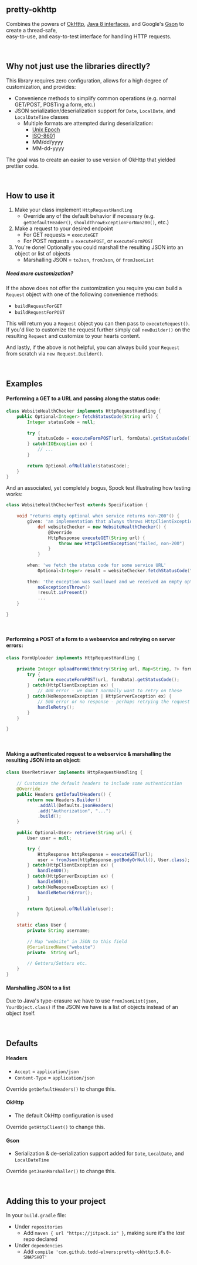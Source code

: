 pretty-okhttp
---------------------------------

Combines the powers of [OkHttp](http://square.github.io/okhttp/), 
[Java 8 interfaces](https://docs.oracle.com/javase/tutorial/java/IandI/defaultmethods.html),
and Google's [Gson](https://github.com/google/gson) to create a thread-safe,  
easy-to-use, and easy-to-test interface for handling HTTP requests.


<br/>

## Why not just use the libraries directly?

This library requires zero configuration, allows for a high degree of customization, and provides:
* Convenience methods to simplify common operations (e.g. normal GET/POST, POSTing a form, etc.)
* JSON serialization/deserialization support for `Date`, `LocalDate`, and `LocalDateTime` classes
    * Multiple formats are attempted during deserialization:
        * [Unix Epoch](https://en.wikipedia.org/wiki/Unix_time)
        * [ISO-8601](https://en.wikipedia.org/wiki/ISO_8601)
        * MM/dd/yyyy
        * MM-dd-yyyy


The goal was to create an easier to use version of OkHttp that yielded prettier code.

<br/>

## How to use it

1. Make your class implement `HttpRequestHandling`
    * Override any of the default behavior if necessary (e.g. `getDefaultHeader()`, `shouldThrowExceptionForNon200()`, etc.) 
2. Make a request to your desired endpoint 
    * For GET requests = `executeGET`
    * For POST requests = `executePOST`, or `executeFormPOST`
3. You're done! Optionally you could marshall the resulting JSON into an object or list of objects
    * Marshalling JSON = `toJson`, `fromJson`, or `fromJsonList`
    
##### Need more customization?
If the above does not offer the customization you require you can build a `Request` object with one of the 
following convenience methods:
    
* `buildRequestForGET`
* `buildRequestForPOST`

This will return you a `Request` object you can then pass to `executeRequest()`.  If you'd like to customize 
the request further simply call `newBuilder()` on the resulting `Request` and customize to your hearts content.

And lastly, if the above is not helpful, you can always build your `Request` from scratch via `new Request.Builder()`.

<br/>

## Examples


#### Performing a GET to a URL and passing along the status code:

```java
class WebsiteHealthChecker implements HttpRequestHandling {
    public Optional<Integer> fetchStatusCode(String url) {
        Integer statusCode = null;
        
        try {
            statusCode = executeFormPOST(url, formData).getStatusCode(); 
        } catch(IOException ex) {
            // ...
        }
        
        return Optional.ofNullable(statusCode);
    }
}
```

And an associated, yet completely bogus, Spock test illustrating how testing works:

```groovy
class WebsiteHealthCheckerTest extends Specification {
    
    void "returns empty optional when service returns non-200"() {
        given: 'an implementation that always throws HttpClientException'
            def websiteChecker = new WebsiteHealthChecker() {
                @Override
                HttpResponse executeGET(String url) {
                    throw new HttpClientException("failed, non-200")
                }   
            }
        
        when: 'we fetch the status code for some service URL'
            Optional<Integer> result = websiteChecker.fetchStatusCode("some-url")
        
        then: 'the exception was swallowed and we received an empty optional'
            noExceptionsThrown()
            !result.isPresent()
            ...
    }
    
}
```


<br/>

#### Performing a POST of a form to a webservice and retrying on server errors:

```java
class FormUploader implements HttpRequestHandling {
    
    private Integer uploadFormWithRetry(String url, Map<String, ?> formData, int retryCount) {
        try {
            return executeFormPOST(url, formData).getStatusCode();
        } catch(HttpClientException ex) {
            // 400 error - we don't normally want to retry on these
        } catch(NoResponseException | HttpServerException ex) {
            // 500 error or no response - perhaps retrying the request will work
            handleRetry();
        }
    }
    
}
```

<br/>

#### Making a authenticated request to a webservice & marshalling the resulting JSON into an object:

```java
class UserRetriever implements HttpRequestHandling {
    
    // Customize the default headers to include some authentication
    @Override
    public Headers getDefaultHeaders() {
        return new Headers.Builder()
            .addAll(Defaults.jsonHeaders)   
            .add("Authorization", "...")     
            .build();
    }
    
    public Optional<User> retrieve(String url) {
        User user = null;

        try {
            HttpResponse httpResponse = executeGET(url);                // Uses the headers from above
            user = fromJson(httpResponse.getBodyOrNull(), User.class);
        } catch(HttpClientException ex) {
            handle400();
        } catch(HttpServerException ex) {
            handle500();
        } catch(NoResponseException ex) {
            handleNetworkError();
        }

        return Optional.ofNullable(user);
    }
    
    static class User {
        private String username;
        
        // Map "website" in JSON to this field
        @SerializedName("website")  
        private  String url;
        
        // Getters/Setters etc.
    }
}
```


#### Marshalling JSON to a list
Due to Java's type-erasure we have to use `fromJsonList(json, YourObject.class)` if the 
JSON we have is a list of objects instead of an object itself.

<br/>

## Defaults

#### Headers
* `Accept` = `application/json` 
* `Content-Type` = `application/json`

Override `getDefaultHeaders()` to change this.

#### OkHttp
* The default OkHttp configuration is used

Override `getHttpClient()` to change this.

#### Gson
* Serialization & de-serialization support added for `Date`, `LocalDate`, and `LocalDateTime`

Override `getJsonMarshaller()` to change this.

<br/>

## Adding this to your project

In your `build.gradle` file:
* Under `repositories`
    * Add `maven { url "https://jitpack.io" }`, making sure it's the _last_ repo declared
* Under `dependencies`
    * Add `compile 'com.github.todd-elvers:pretty-okhttp:5.0.0-SNAPSHOT'`
